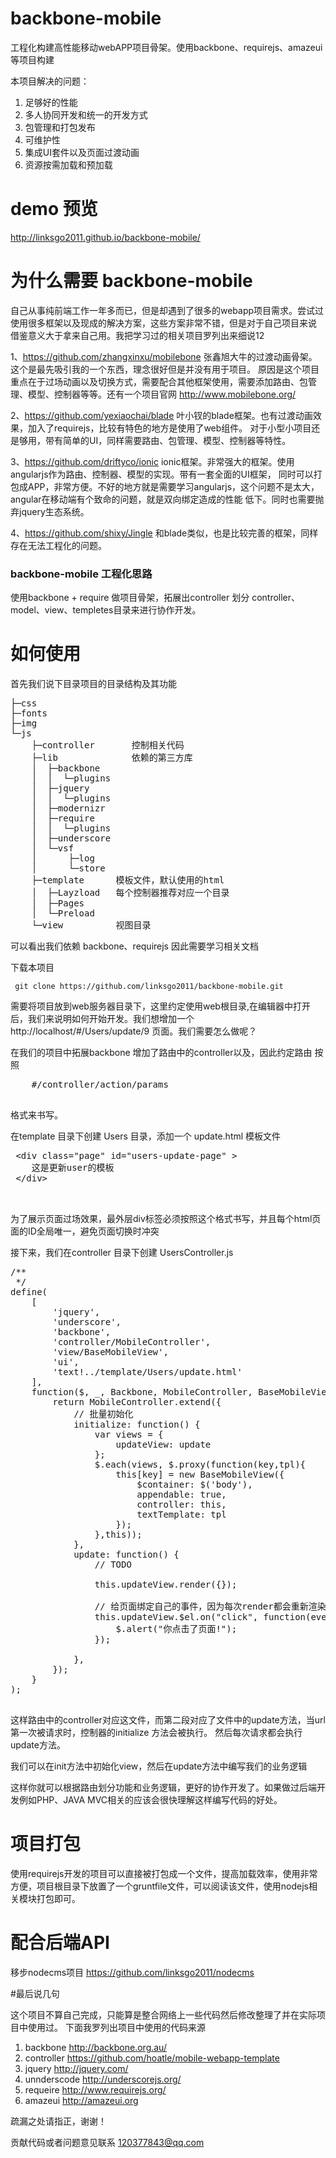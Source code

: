 
# backbone-mobile
 工程化构建高性能移动webAPP项目骨架。使用backbone、requirejs、amazeui等项目构建
 
 本项目解决的问题： 

1.   足够好的性能
2.   多人协同开发和统一的开发方式
3.   包管理和打包发布
4.   可维护性
5.   集成UI套件以及页面过渡动画
6.   资源按需加载和预加载

# demo 预览

http://linksgo2011.github.io/backbone-mobile/

# 为什么需要 backbone-mobile
    
自己从事纯前端工作一年多而已，但是却遇到了很多的webapp项目需求。尝试过使用很多框架以及现成的解决方案，这些方案非常不错，但是对于自己项目来说
借鉴意义大于拿来自己用。我把学习过的相关项目罗列出来细说12

1、https://github.com/zhangxinxu/mobilebone 张鑫旭大牛的过渡动画骨架。这个是最先吸引我的一个东西，理念很好但是并没有用于项目。
原因是这个项目重点在于过场动画以及切换方式，需要配合其他框架使用，需要添加路由、包管理、模型、控制器等等。还有一个项目官网
http://www.mobilebone.org/

2、https://github.com/yexiaochai/blade 叶小钗的blade框架。也有过渡动画效果，加入了requirejs，比较有特色的地方是使用了web组件。
对于小型小项目还是够用，带有简单的UI，同样需要路由、包管理、模型、控制器等特性。

3、https://github.com/driftyco/ionic ionic框架。非常强大的框架。使用angularjs作为路由、控制器、模型的实现。带有一套全面的UI框架，
同时可以打包成APP，非常方便。不好的地方就是需要学习angularjs，这个问题不是太大，angular在移动端有个致命的问题，就是双向绑定造成的性能
低下。同时也需要抛弃jquery生态系统。

4、https://github.com/shixy/Jingle 和blade类似，也是比较完善的框架，同样存在无法工程化的问题。

### backbone-mobile 工程化思路

使用backbone + require 做项目骨架，拓展出controller 划分 controller、model、view、templetes目录来进行协作开发。

# 如何使用

首先我们说下目录项目的目录结构及其功能
<pre>
├─css
├─fonts
├─img
└─js
    ├─controller       控制相关代码
    ├─lib              依赖的第三方库
    │  ├─backbone
    │  │  └─plugins
    │  ├─jquery
    │  │  └─plugins
    │  ├─modernizr
    │  ├─require
    │  │  └─plugins
    │  ├─underscore
    │  └─vsf
    │      ├─log
    │      └─store
    ├─template      模板文件，默认使用的html
    │  ├─Layzload   每个控制器推荐对应一个目录
    │  ├─Pages
    │  └─Preload
    └─view          视图目录
</pre>

可以看出我们依赖 backbone、requirejs 因此需要学习相关文档

 下载本项目
 
     git clone https://github.com/linksgo2011/backbone-mobile.git

 需要将项目放到web服务器目录下，这里约定使用web根目录,在编辑器中打开后，我们来说明如何开始开发。我们想增加一个 http://localhost/#/Users/update/9
 页面。我们需要怎么做呢？
 
 在我们的项目中拓展backbone 增加了路由中的controller以及，因此约定路由 按照
 
 <pre>
    #/controller/action/params
 </pre>
 
 格式来书写。
 
  
  在template 目录下创建 Users 目录，添加一个 update.html 模板文件
  
  <pre>
 &lt;div class="page" id="users-update-page" &gt;
    这是更新user的模板
 &lt;/div&gt;

  </pre>
  
  为了展示页面过场效果，最外层div标签必须按照这个格式书写，并且每个html页面的ID全局唯一，避免页面切换时冲突
  
 接下来，我们在controller 目录下创建 
 UsersController.js 
 <pre>
/**
 */
define(
    [
        'jquery',
        'underscore',
        'backbone',
        'controller/MobileController',
        'view/BaseMobileView',
        'ui',
        'text!../template/Users/update.html'
    ],
    function($, _, Backbone, MobileController, BaseMobileView, ui, update) {
        return MobileController.extend({
            // 批量初始化
            initialize: function() {
                var views = {
                    updateView: update
                };
                $.each(views, $.proxy(function(key,tpl){
                    this[key] = new BaseMobileView({
                        $container: $('body'),
                        appendable: true,
                        controller: this,
                        textTemplate: tpl
                    });
                },this));
            },
            update: function() {
                // TODO

                this.updateView.render({});
                
                // 给页面绑定自己的事件，因为每次render都会重新渲染页面，不必担心事件重复
                this.updateView.$el.on("click", function(event) {
                    $.alert("你点击了页面!");
                });
                
            },
        });
    }
);
 </pre>

  
  这样路由中的controller对应这文件，而第二段对应了文件中的update方法，当url第一次被请求时，控制器的initialize 方法会被执行。
  然后每次请求都会执行update方法。
  
  我们可以在init方法中初始化view，然后在update方法中编写我们的业务逻辑
  
  这样你就可以根据路由划分功能和业务逻辑，更好的协作开发了。如果做过后端开发例如PHP、JAVA MVC相关的应该会很快理解这样编写代码的好处。
  
 # 项目打包
    
使用requirejs开发的项目可以直接被打包成一个文件，提高加载效率，使用非常方便，项目根目录下放置了一个gruntfile文件，可以阅读该文件，使用nodejs相关模块打包即可。
 
 # 配合后端API
 
 移步nodecms项目 https://github.com/linksgo2011/nodecms
 
 #最后说几句
 
 这个项目不算自己完成，只能算是整合网络上一些代码然后修改整理了并在实际项目中使用过。
 下面我罗列出项目中使用的代码来源
 
 
 1.  backbone http://backbone.org.au/
 2.  controller https://github.com/hoatle/mobile-webapp-template
 3.  jquery http://jquery.com/
 4.  unnderscode http://underscorejs.org/
 5.  requeire http://www.requirejs.org/ 
 6.  amazeui  http://amazeui.org

 疏漏之处请指正，谢谢！
 
 
 贡献代码或者问题意见联系 120377843@qq.com